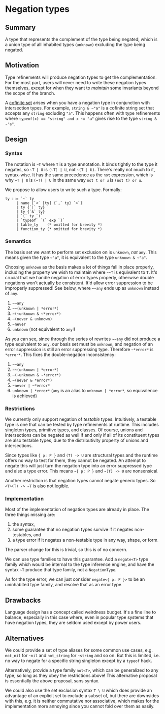 # Negation types

## Summary

A type that represents the complement of the type being negated, which is a union type of all inhabited types (`unknown`) excluding the type being negated.

## Motivation

Type refinements will produce negation types to get the complementation. For the most part, users will never need to write these negation types themselves, except for when they want to _maintain_ some invariants beyond the scope of the branch.

A [cofinite set](https://en.wikipedia.org/wiki/Cofiniteness) arises when you have a negation type in conjunction with intersection types. For example, `string & ~"a"` is a cofinite string set that accepts any `string` excluding `"a"`. This happens often with type refinements where `typeof(x) == "string" and x ~= "a"` gives rise to the type `string & ~"a"`.

## Design

### Syntax

The notation is `~T` where `T` is a type annotation. It binds tightly to the type it negates, so `~T | U` is `(~T) | U`, not `~(T | U)`. There's really not much to it, syntax-wise. It has the same precedence as the `not` expression, which is why `~T | U` is `(~T) | U` in the same way `not t or u` is `(not t) or u`.

We propose to allow users to write such a type. Formally:

```ebnf
ty ::= `~` ty
     | name [`<` [ty] {`,` ty} `>`]
     | ty {`|` ty}
     | ty {`&` ty}
     | `(` ty `)`
     | `typeof` `(` exp `)`
     | table_ty    (* omitted for brevity *)
     | function_ty (* omitted for brevity *)
```

### Semantics

The basis set we want to perform set exclusion on is `unknown`, _not_ `any`. This means given the type `~"a"`, it is equivalent to the type `unknown & ~"a"`.

Choosing `unknown` as the basis makes a lot of things fall in place properly, including the property we wish to maintain where `~~T` is equivalent to `T`. It's crucial that we handle negation of error types properly, otherwise double negations won't actually be consistent. It'd allow error suppression to be improperly suppressed! See below, where `~~any` ends up as `unknown` instead of `any`.

1. `~~any`
2. `~~(unknown | *error*)`
3. `~(~unknown & ~*error*)`
4. `~(never & unknown)`
5. `~never`
6. `unknown` (not equivalent to `any`!)

As you can see, since through the series of rewrites `~~any` did not produce a type equivalent to `any`, our basis set must be `unknown`, and negation of an error suppression is still an error suppressing type. Therefore `~*error*` is `*error*`. This fixes the double-negation inconsistency:

1. `~~any`
2. `~~(unknown | *error*)`
3. `~(~unknown & ~*error*)`
4. `~(never & *error*)`
5. `~never | ~*error*`
6. `unknown | *error*` (`any` is an alias to `unknown | *error*`, so equivalence is achieved)

### Restrictions

We currently only support negation of _testable_ types. Intuitively, a testable type is one that can be tested by type refinements at runtime. This includes singleton types, primitive types, and classes. Of course, unions and intersections can be negated as well if and only if all of its constituent types are also testable types, due to the distributivity property of unions and intersections.

Since types like `{ p: P }` and `(T) -> U` are structural types and the runtime offers no way to test for them, they cannot be negated. An attempt to negate this will just turn the negation type into an error suppressed type and also a type error. This means `~{ p: P }` and `~(T) -> U` are nonsensical.

Another restriction is that negation types cannot negate generic types. So `<T>(T) -> ~T` is also not legible.

### Implementation

Most of the implementation of negation types are already in place. The three things missing are:

1. the syntax,
2. some guarantee that no negation types survive if it negates non-testables, and
3. a type error if it negates a non-testable type in any way, shape, or form.

The parser change for this is trivial, so this is of no concern.

We can use type families to have this guarantee. Add a `negate<T>` type family which would be internal to the type inference engine, and have the syntax `~T` produce that type family, not a `NegationType`.

As for the type error, we can just consider `negate<{ p: P }>` to be an uninhabited type family, and resolve that as an error type.

## Drawbacks

Language design has a concept called weirdness budget. It's a fine line to balance, especially in this case where, even in popular type systems that have negation types, they are seldom used except by power users.

## Alternatives

We could provide a set of type aliases for some common use cases, e.g. `not_nil` for `~nil` and `not_string` for `~string` and so on. But this is limited, i.e. no way to negate for a specific string singleton except by a `typeof` hack.

Alternatively, provide a type family `not<T>`, which can be generalized to any type, so long as they obey the restrictions above! This alternative proposal is essentially the above proposal, sans syntax.

We could also use the set exclusion syntax `T \ U` which does provide an advantage of an explicit set to exclude a subset of, but there are downsides with this, e.g. it is neither commutative nor associative, which makes for the implementation more annoying since you cannot fold over them as easily.
